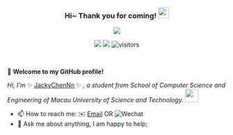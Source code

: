 <h3 align="center">
    Hi~ Thank you for coming!
    <img src="https://media.giphy.com/media/hvRJCLFzcasrR4ia7z/giphy.gif" width="25px">
</h3>

<p align="center">
    <img src="https://readme-typing-svg.herokuapp.com?color=e65e2a&width=380&height=45&lines=Always+learning+new+things">
</p>

<p align="center">
    <img src="https://img.shields.io/static/v1?label=wechat&message=JackyChenNn&color=7BB32E&logo=wechat">
    <a href="https://jackychennn.com" target="_blank"><img src="https://img.shields.io/badge/website-jackychennn.com-orange"></a>
    <img src="https://visitor-badge.glitch.me/badge?page_id=JackyChenNn.JackyChenNn" alt="visitors">
</p>

<br/>

🎉 **Welcome to my GitHub profile!**

*Hi, I'm* ✨ [JackyChenNn](https://jackychennn.com) ✨ *, a student from School of Computer Science and Engineering of Macau University of Science and Technology.* <img src="https://media.giphy.com/media/WUlplcMpOCEmTGBtBW/giphy.gif" width="30">

- 📫 How to reach me: ✉️ [Email](mailto:jackychen1006@gmail.com) OR ![Wechat](https://img.shields.io/badge/JackyhenNn-5fcd72.svg?logo=wechat&logoColor=white)
- 💬 Ask me about anything, I am happy to help;

<!--
**JackyChenNn/JackyChenNn** is a ✨ _special_ ✨ repository because its `README.md` (this file) appears on your GitHub profile.

Here are some ideas to get you started:

- 🔭 I’m currently working on ...
- 🌱 I’m currently learning ...
- 👯 I’m looking to collaborate on ...
- 🤔 I’m looking for help with ...
- 💬 Ask me about ...
- 📫 How to reach me: ...
- 😄 Pronouns: ...
- ⚡ Fun fact: ...
-->

<!-- ![](https://github-readme-stats.vercel.app/api?username=JackyChenNn) -->

